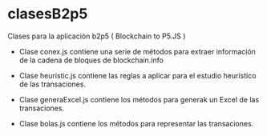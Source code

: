 # clasesB2p5

Clases para la aplicación b2p5 ( Blockchain to P5.JS )

* Clase conex.js contiene una serie de métodos para extraer información de la cadena de bloques de blockchain.info

* Clase heuristic.js contiene las reglas a aplicar para el estudio heurístico de las transaciones.

* Clase generaExcel.js contiene los métodos para generak un Excel de las transaciones.

* Clase bolas.js contiene los métodos para representar las transaciones.